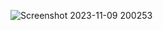 ![Screenshot 2023-11-09 200253](https://github.com/KanyakornPuengmon/Project_65030018/assets/144195697/d9a6d0dd-9612-4bc7-9ba8-830bdc93b3a5)
